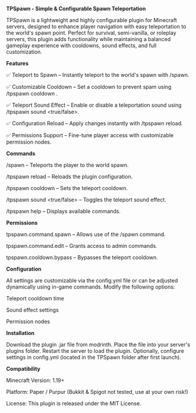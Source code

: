 **TPSpawn - Simple & Configurable Spawn Teleportation**

TPSpawn is a lightweight and highly configurable plugin for Minecraft servers, designed to enhance player navigation with easy teleportation to the world's spawn point. Perfect for survival, semi-vanilla, or roleplay servers, this plugin adds functionality while maintaining a balanced gameplay experience with cooldowns, sound effects, and full customization.

**Features**

✅ Teleport to Spawn – Instantly teleport to the world's spawn with /spawn.

✅ Customizable Cooldown – Set a cooldown to prevent spam using /tpspawn cooldown <seconds>.

✅ Teleport Sound Effect – Enable or disable a teleportation sound using /tpspawn sound <true/false>.

✅ Configuration Reload – Apply changes instantly with /tpspawn reload.

✅ Permissions Support – Fine-tune player access with customizable permission nodes.


**Commands**

/spawn – Teleports the player to the world spawn.

/tpspawn reload – Reloads the plugin configuration.

/tpspawn cooldown <seconds> – Sets the teleport cooldown.

/tpspawn sound <true/false> – Toggles the teleport sound effect.

/tpspawn help – Displays available commands.


**Permissions**

tpspawn.command.spawn – Allows use of the /spawn command.

tpspawn.command.edit – Grants access to admin commands.

tpspawn.cooldown.bypass – Bypasses the teleport cooldown.


**Configuration**

All settings are customizable via the config.yml file or can be adjusted dynamically using in-game commands. Modify the following options:

Teleport cooldown time

Sound effect settings

Permission nodes


**Installation**

Download the plugin .jar file from modrinth.
Place the file into your server's plugins folder.
Restart the server to load the plugin.
Optionally, configure settings in config.yml (located in the TPSpawn folder after first launch).


**Compatibility**

Minecraft Version: 1.19+

Platform: Paper / Purpur (Bukkit & Spigot not tested, use at your own risk!)

License: This plugin is released under the MIT License.

